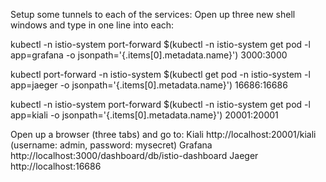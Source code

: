 Setup some tunnels to each of the services:
Open up three new shell windows and type in one line into each:

kubectl -n istio-system port-forward $(kubectl -n istio-system get pod -l app=grafana -o jsonpath='{.items[0].metadata.name}') 3000:3000

kubectl port-forward -n istio-system $(kubectl get pod -n istio-system -l app=jaeger -o jsonpath='{.items[0].metadata.name}') 16686:16686

kubectl -n istio-system port-forward $(kubectl -n istio-system get pod -l app=kiali -o jsonpath='{.items[0].metadata.name}') 20001:20001

Open up a browser (three tabs) and go to:
Kiali http://localhost:20001/kiali (username: admin, password: mysecret)
Grafana http://localhost:3000/dashboard/db/istio-dashboard
Jaeger http://localhost:16686

